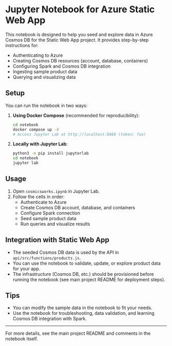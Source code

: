 # Jupyter Notebook for Azure Static Web App

This notebook is designed to help you seed and explore data in Azure Cosmos DB for the Static Web App project. It provides step-by-step instructions for:

- Authenticating to Azure
- Creating Cosmos DB resources (account, database, containers)
- Configuring Spark and Cosmos DB integration
- Ingesting sample product data
- Querying and visualizing data

## Setup

You can run the notebook in two ways:

1. **Using Docker Compose** (recommended for reproducibility):
	```sh
	cd notebook
	docker compose up -d
	# Access Jupyter Lab at http://localhost:8888 (token: foo)
	```

2. **Locally with Jupyter Lab**:
	```sh
	python3 -m pip install jupyterlab
	cd notebook
	jupyter lab
	```

## Usage

1. Open `cosmicsworks.ipynb` in Jupyter Lab.
2. Follow the cells in order:
	- Authenticate to Azure
	- Create Cosmos DB account, database, and containers
	- Configure Spark connection
	- Seed sample product data
	- Run queries and visualize results

## Integration with Static Web App

- The seeded Cosmos DB data is used by the API in `api/src/functions/products.js`.
- You can use the notebook to validate, update, or explore product data for your app.
- The infrastructure (Cosmos DB, etc.) should be provisioned before running the notebook (see main project README for deployment steps).

## Tips

- You can modify the sample data in the notebook to fit your needs.
- Use the notebook for troubleshooting, data validation, and learning Cosmos DB integration with Spark.

---

For more details, see the main project README and comments in the notebook itself.
